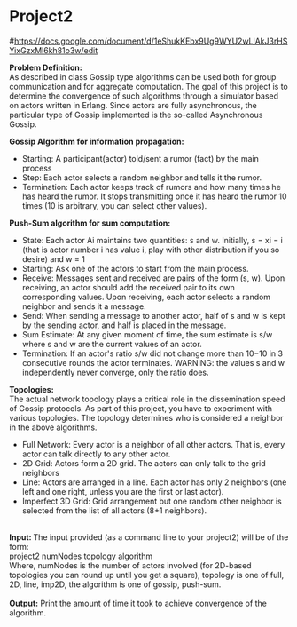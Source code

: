 # Project2

#https://docs.google.com/document/d/1eShukKEbx9Ug9WYU2wLlAkJ3rHSYixGzxMl6kh81o3w/edit

<b>Problem Definition:</b> </br>
As described in class Gossip type algorithms can be used both for group communication and for aggregate computation. The goal of this project is to determine the convergence of such algorithms through a simulator based on actors written in Erlang. Since actors are fully asynchronous, the particular type of Gossip implemented is the so-called Asynchronous Gossip.

<b>Gossip Algorithm for information propagation: </b>
</br>
- Starting: A participant(actor) told/sent a rumor (fact) by the main process</br>
- Step: Each actor selects a random neighbor and tells it the rumor.</br>
- Termination: Each actor keeps track of rumors and how many times he has heard the rumor. It stops transmitting once it has heard the rumor 10 times (10 is arbitrary, you can select other values).</br>

<b>Push-Sum algorithm for sum computation:</b>
</br>
- State: Each actor Ai maintains two quantities: s and w. Initially, s  = xi = i (that is actor number i has value i, play with other distribution if you so desire) and w = 1</br>
- Starting: Ask one of the actors to start from the main process.</br>
- Receive: Messages sent and received are pairs of the form (s, w). Upon receiving, an actor should add the received pair to its own corresponding values. Upon receiving, each actor selects a random neighbor and sends it a message.</br>
- Send: When sending a message to another actor, half of s and w is kept by the sending actor, and half is placed in the message.</br>
- Sum Estimate: At any given moment of time, the sum estimate is s/w where s and w are the current values of an actor.</br>
- Termination: If an actor's ratio s/w did not change more than 10−10 in 3 consecutive rounds the actor terminates. WARNING: the values s and w independently never converge, only the ratio does.</br>

<b>Topologies:</b> 
</br>
The actual network topology plays a critical role in the dissemination speed of Gossip protocols. As part of this project, you have to experiment with various topologies. The topology determines who is considered a neighbor in the above algorithms. </br>

- Full Network: Every actor is a neighbor of all other actors. That is, every actor can talk directly to any other actor.
- 2D Grid: Actors form a 2D grid. The actors can only talk to the grid neighbors
- Line: Actors are arranged in a line. Each actor has only 2 neighbors (one left and one right, unless you are the first or last actor).
- Imperfect 3D Grid: Grid arrangement but one random other neighbor is selected from the list of all actors (8+1 neighbors).
</br>
<b> Input: </b> 
The input provided (as a command line to your project2) will be of the form:</br>
project2 numNodes topology algorithm</br>
Where, numNodes is the number of actors involved (for 2D-based topologies you can round up until you get a square), topology is one of full, 2D, line, imp2D, the algorithm is one of gossip, push-sum.
</br>
</br>
<b> Output:</b> 
Print the amount of time it took to achieve convergence of the algorithm. 
